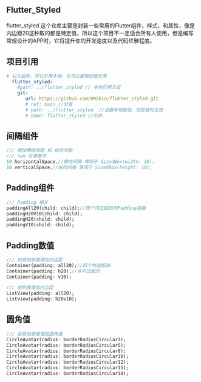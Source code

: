## Flutter_Styled
flutter_styled 这个仓库主要是封装一些常用的Flutter组件，样式，和属性，像是内边距20这种取的都是特定值，所以这个项目不一定适合所有人使用，但是编写常规设计的APP时，它将提升你的开发速度以及代码优雅程度。

## 项目引用
```yaml
# 引入组件，可以引用本地，也可以使用远程仓库
  flutter_styled:
    #path: ../flutter_styled // 本地引用方式
    git: 
       url: https://github.com/DMSkin/flutter_styled.git
       # ref: main //分支
       # path: ../flutter_styled  //设置本地路径，但是暂时无效
       # name: flutter_styled //名称
```

## 间隔组件
```dart
/// 增加横线间隔 和 纵向间隔
/// num 任意数字
10.horizontalSpace,//横向间隔 等同于 SizedBox(width: 10);
10.verticalSpace,//纵向间隔 等同于 SizedBox(height: 10);
```

## Padding组件
```dart
/// Padding 相关
paddingAll20(child: child);//四个内边距20的Padding容器
paddingH20V10(child: child);
paddingH20(child: child);
paddingV10(child: child);
```

## Padding数值
```dart
/// 给其他容器增加内边距
Container(padding: all20);//四个内边距20
Container(padding: h20);//水平边距20
Container(padding: v10);

/// 给列表增加内边距
ListView(padding: all20);
ListView(padding: h20v10);
```

## 圆角值
```dart
/// 给其他容器增加圆角值
CircleAvatar(radius: borderRadiusCircular3);
CircleAvatar(radius: borderRadiusCircular5);
CircleAvatar(radius: borderRadiusCircular8);
CircleAvatar(radius: borderRadiusCircular10);
CircleAvatar(radius: borderRadiusCircular12);
CircleAvatar(radius: borderRadiusCircular15);
CircleAvatar(radius: borderRadiusCircular18);
```

